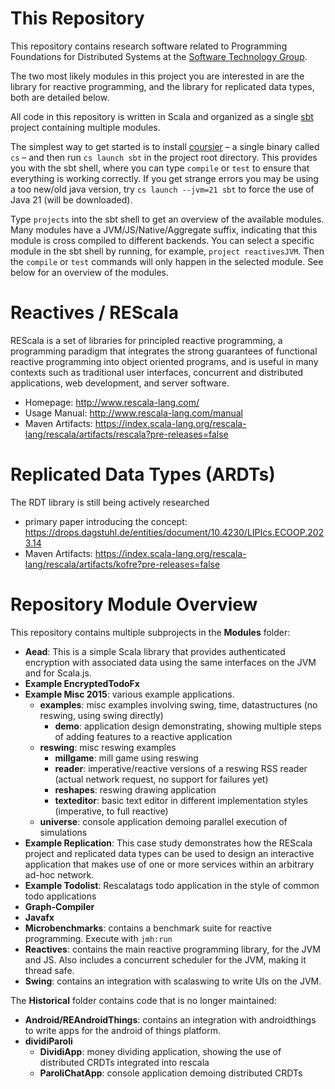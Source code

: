 # This Repository

This repository contains research software related to Programming Foundations for Distributed Systems at the [Software Technology Group](http://www.stg.tu-darmstadt.de/).

The two most likely modules in this project you are interested in are the library for reactive programming, and the library for replicated data types, both are detailed below.

All code in this repository is written in Scala and organized as a single [sbt](https://www.scala-sbt.org/) project containing multiple modules.

The simplest way to get started is to install [coursier](https://get-coursier.io/docs/cli-installation) – a single binary called `cs` – and then run `cs launch sbt` in the project root directory. This provides you with the sbt shell, where you can type `compile` or `test` to ensure that everything is working correctly. If you get strange errors you may be using a too new/old java version, try `cs launch --jvm=21 sbt` to force the use of Java 21 (will be downloaded).

Type `projects` into the sbt shell to get an overview of the available modules. Many modules have a JVM/JS/Native/Aggregate suffix, indicating that this module is cross compiled to different backends. You can select a specific module in the sbt shell by running, for example, `project reactivesJVM`. Then the `compile` or `test` commands will only happen in the selected module. See below for an overview of the modules.

# Reactives / REScala

REScala is a set of libraries for principled reactive programming,
a programming paradigm that integrates the strong guarantees of functional reactive programming into object oriented programs,
and is useful in many contexts such as traditional user interfaces, concurrent and distributed applications, web development, and server software.

* Homepage: <http://www.rescala-lang.com/>
* Usage Manual: <http://www.rescala-lang.com/manual>
* Maven Artifacts: https://index.scala-lang.org/rescala-lang/rescala/artifacts/rescala?pre-releases=false

# Replicated Data Types (ARDTs)

The RDT library is still being actively researched

* primary paper introducing the concept: https://drops.dagstuhl.de/entities/document/10.4230/LIPIcs.ECOOP.2023.14
* Maven Artifacts: https://index.scala-lang.org/rescala-lang/rescala/artifacts/kofre?pre-releases=false


# Repository Module Overview

This repository contains multiple subprojects in the __Modules__ folder:

* __Aead__: This is a simple Scala library that provides authenticated encryption with associated data using the same interfaces on the JVM and for Scala.js.
* __Example EncryptedTodoFx__
* __Example Misc 2015__: various example applications.
  * __examples__: misc examples involving swing, time, datastructures (no reswing, using swing directly)
    * __demo__: application design demonstrating, showing multiple steps of adding features to a reactive application
  * __reswing__: misc reswing examples
    * __millgame__: mill game using reswing
    * __reader__: imperative/reactive versions of a reswing RSS reader (actual network request, no support for failures yet)
    * __reshapes__: reswing drawing application
    * __texteditor__: basic text editor in different implementation styles (imperative, to full reactive)
  * __universe__: console application demoing parallel execution of simulations
* __Example Replication__: This case study demonstrates how the REScala project and replicated data types can be used to design an interactive application that makes use of one or more services within an arbitrary ad-hoc network.
* __Example Todolist__: Rescalatags todo application in the style of common todo applications
* __Graph-Compiler__
* __Javafx__
* __Microbenchmarks__: contains a benchmark suite for reactive programming.
  Execute with `jmh:run`
* __Reactives__: contains the main reactive programming library, for the JVM and JS.
  Also includes a concurrent scheduler for the JVM, making it thread safe.
* __Swing__: contains an integration with scalaswing to write UIs on the JVM.

The __Historical__ folder contains code that is no longer maintained:

* __Android/REAndroidThings__: contains an integration with androidthings to write apps for the android of things platform.
* __dividiParoli__
  * __DividiApp__: money dividing application, showing the use of distributed CRDTs integrated into rescala
  * __ParoliChatApp__: console application demoing distributed CRDTs
